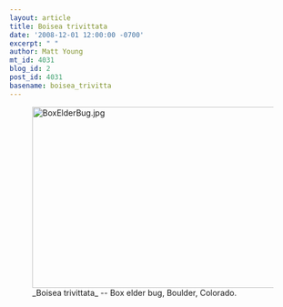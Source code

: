 ```yaml
---
layout: article
title: Boisea trivittata
date: '2008-12-01 12:00:00 -0700'
excerpt: " "
author: Matt Young
mt_id: 4031
blog_id: 2
post_id: 4031
basename: boisea_trivitta
---
```

<figure>
<a href="http://en.wikipedia.org/wiki/Boisea_trivittata"><img src="http://pandasthumb.org/archives/2008/11/16/BoxElderBug.jpg" alt="BoxElderBug.jpg" width="527" height="318" /></a>
<figcaption markdown="span">_Boisea trivittata_ -- Box elder bug, Boulder, Colorado.

</figcaption>
</figure>
